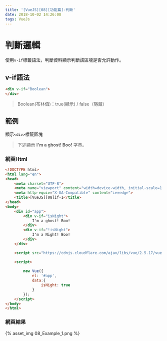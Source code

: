```yaml
---
title: '[VueJS][08][功能篇]-判斷'
date: 2018-10-02 14:26:08
tags: VueJs
---
```


# 判斷邏輯

使用`v-if`標籤語法，判斷資料顯示判斷該區塊是否允許動作。

## v-if語法
~~~html
<div v-if="Boolean">
</div>
~~~

> Boolean(布林值)：true(顯示) / false（隱藏）


<!--more-->

## 範例

顯示`<div>`標籤區塊

>下述顯示 **I'm a ghost! Boo!** 字串。

### 網頁Html
~~~html
<!DOCTYPE html>
<html lang="en">
<head>
    <meta charset="UTF-8">
    <meta name="viewport" content="width=device-width, initial-scale=1.0">
    <meta http-equiv="X-UA-Compatible" content="ie=edge">
    <title>[VueJS][08]if-1</title>
</head>
<body>
    <div id="app">
        <div v-if="isNight">
            I'm a ghost! Boo!
        </div>
        <div v-if="!isNight">
            I'm a Night! Boo!
        </div>
    </div>

    <script src="https://cdnjs.cloudflare.com/ajax/libs/vue/2.5.17/vue.js"></script>

    <script>
       
        new Vue({
            el: '#app',
            data:{
                isNight: true
            }
        });
    </script>
</body>
</html>
~~~

### 網頁結果
{% asset_img 08_Example_1.png %}